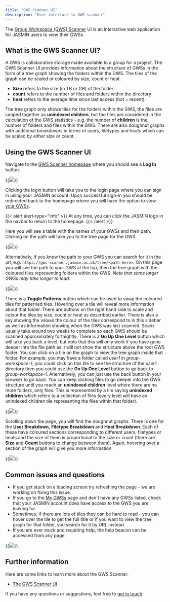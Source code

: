```yaml
---
title: "GWS Scanner UI"
description: "User interface to GWS scanner"
---
```


The [Group Workspace (GWS) Scanner](https://gws-scanner.jasmin.ac.uk/) UI is an interactive web application for JASMIN users to view their GWSs.

## What is the GWS Scanner UI?

A GWS is collaborative storage made available to a group for a project. The GWS Scanner UI provides information about the structure of GWSs in the form of a tree graph showing the folders within the GWS. The tiles of the graph can be scaled or coloured by size, count or heat. 

- **Size** refers to the size (in TB or GB) of the folder
- **count** refers to the number of files and folders within the directory
- **heat** refers to the average time since last access (hot = recent).

The tree graph only shows tiles for the folders within the GWS, the files are lumped together as **unindexed children**, but the files are considered in the calculation of the GWS statistics - e.g. the number of **children** is the number of folders and files within the GWS. There are also doughnut graphs with additional breakdowns in terms of users, filetypes and heats which can be scaled by either size or count.

## Using the GWS Scanner UI

Navigate to the [GWS Scanner homepage](https://gws-scanner.jasmin.ac.uk/) where you should see a **Log In** button.

{{<image src="img/docs/gws-scanner-ui/gws-scanner-homepage.png" caption="">}}

Clicking the login button will take you to the login page where you can sign in using your JASMIN account. Upon successful sign-in you should be redirected back to the homepage where you will have the option to view [your GWSs](https://gws-scanner.jasmin.ac.uk/my_gws).

{{< alert alert-type="info" >}}
 At any time, you can click the JASMIN logo in the navbar to return to the homepage.
{{< /alert >}}

Here you will see a table with the names of your GWSs and their path. Clicking on the path will take you to the tree page for the GWS.

{{<image src="img/docs/gws-scanner-ui/gws-scanner-my-gws.png" caption="">}}

Alternatively, if you know the path to your GWS you can search for it in the url, e.g. `https://gws-scanner.jasmin.ac.uk/tree/<path-here>`. On this page you will see the path to your GWS at the top, then the tree graph with the coloured tiles representing folders within the GWS. *Note that some larger GWSs may take longer to load*. 

{{<image src="img/docs/gws-scanner-ui/gws-scanner-tree-page.png" caption="">}}

There is a **Toggle Patterns** button which can be used to swap the coloured tiles for patterned tiles. Hovering over a tile will reveal more information about that folder. There are buttons on the right hand side to scale and colour the tiles by size, count or heat as described earlier. There is also a key showing the values the colour of the tiles correspond to in this sidebar as well as information showing when the GWS was last scanned. Scans usually take around two weeks to complete so each GWS should be scanned approximately fortnightly. There is a **Go Up One Level** button which will take you back a level, but note that this will only work if you have gone deeper into the file path as it will not show the structure above the root GWS folder. You can click on a tile on the graph to view the tree graph inside that folder. For example, you may have a folder called *user1* in *group-workspace-1*, you could click on this tile to see the structure of the *user1* directory then you could use the **Go Up One Level** button to go back to *group-workspace-1*. Alternatively, you can just use the back button in your browser to go back. You can keep clicking files to go deeper into the GWS structure until you reach an **unindexed children** level where there are no more folders, only files. This is represented by a tile saying **__unindexed children__** which refers to a collection of files (every level will have an unindexed children tile representing the files within that folder).

{{<image src="img/docs/gws-scanner-ui/gws-scanner-unindexed-children.png" caption="">}}

Scrolling down the page, you will find the doughnut graphs. There is one for the **User Breakdown**, **Filetype Breakdown** and **Heat Breakdown**. Each of these have coloured sections corresponding to different users, filetypes or heats and the size of them is proportional to the size or count (there are **Size** and **Count** buttons to change between them). Again, hovering over a section of the graph will give you more information.

{{<image src="img/docs/gws-scanner-ui/gws-scanner-doughnut-graphs.png" caption="">}}

## Common issues and questions

- If you get stuck on a loading screen try refreshing the page - we are working on fixing this issue.
- If you go to the [My GWSs](https://gws-scanner.jasmin.ac.uk/my_gws) page and don't have any GWSs listed, check that your JASMIN account does have access to the GWS you are looking for.
- Sometimes, if there are lots of tiles they can be hard to read - you can hover over the tile to get the full title or if you want to view the tree graph for that folder, you search for it by URL instead.
- If you are ever stuck and requiring help, the help beacon can be accessed from any page.

{{<image src="img/docs/gws-scanner-ui/gws-scanner-beacon.png" wrapper="col-2 mx-auto" caption="">}}

## Further information

Here are some links to learn more about the GWS Scanner:

- [The GWS Scanner UI](https://gws-scanner.jasmin.ac.uk/)

If you have any questions or suggestions, feel free to [get in touch](mailto:support@jasmin.ac.uk).
